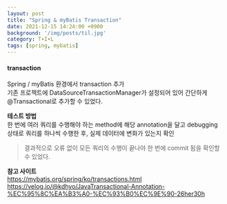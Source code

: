 ```yaml
---
layout: post
title: "Spring & myBatis Transaction"
date: 2021-12-15 14:24:00 +0900
background: '/img/posts/til.jpg'
category: T∙I∙L
tags: [spring, mybatis]
---
```


#### transaction 
Spring / myBatis 환경에서 transaction 추가   
기존 프로젝트에 DataSourceTransactionManager가 설정되어 있어 간단하게 @Transactional로 추가할 수 있었다.

**테스트 방법**   
한 번에 여러 쿼리를 수행해야 하는 method에 해당 annotation을 달고 debugging 상태로 쿼리를 하나씩 수행한 후, 실제 데이터에 변화가 있는지 확인
> 결과적으로 오류 없이 모든 쿼리의 수행이 끝나야 한 번에 commit 됨을 확인할 수 있었다.
  
**참고 사이트**   
<a href="https://mybatis.org/spring/ko/transactions.html">https://mybatis.org/spring/ko/transactions.html</a>   
<a href="https://velog.io/@kdhyo/JavaTransactional-Annotation-%EC%95%8C%EA%B3%A0-%EC%93%B0%EC%9E%90-26her30h">https://velog.io/@kdhyo/JavaTransactional-Annotation-%EC%95%8C%EA%B3%A0-%EC%93%B0%EC%9E%90-26her30h</a>